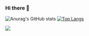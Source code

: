 ### Hi there 👋



![Anurag's GitHub stats](https://github-readme-stats.vercel.app/api?username=aquinofaby&theme=bear&show_icons=true) [![Top Langs](https://github-readme-stats.vercel.app/api/top-langs/?username=aquinofaby&layout=compact&theme=monokai&card_height=50)](https://github.com/aquinofaby/github-readme-stats) 

 [<img src="https://img.shields.io/badge/linkedin-%230077B5.svg?&style=for-the-badge&logo=linkedin&logoColor=white" />](https://www.linkedin.com/in/fabianeaquino/) 


<!--
**aquinofaby/aquinofaby** is a ✨ _special_ ✨ repository because its `README.md` (this file) appears on your GitHub profile.

Here are some ideas to get you started:

- 🔭 I’m currently working on ...
- 🌱 I’m currently learning ...
- 👯 I’m looking to collaborate on ...
- 🤔 I’m looking for help with ...
- 💬 Ask me about ...
- 📫 How to reach me: ...
- 😄 Pronouns: ...
- ⚡ Fun fact: ...
-->
